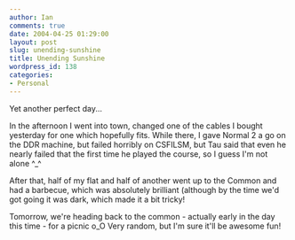 ```yaml
---
author: Ian
comments: true
date: 2004-04-25 01:29:00
layout: post
slug: unending-sunshine
title: Unending Sunshine
wordpress_id: 138
categories:
- Personal
---
```


Yet another perfect day...  

In the afternoon I went into town, changed one of the cables I bought yesterday for one which hopefully fits.  While there, I gave Normal 2 a go on the DDR machine, but failed horribly on CSFILSM, but Tau said that even he nearly failed that the first time he played the course, so I guess I'm not alone ^_^  

After that, half of my flat and half of another went up to the Common and had a barbecue, which was absolutely brilliant (although by the time we'd got going it was dark, which made it a bit tricky!  

Tomorrow, we're heading back to the common - actually early in the day this time - for a picnic o_O  Very random, but I'm sure it'll be awesome fun!
